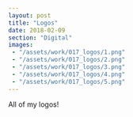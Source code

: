 ```yaml
---
layout: post
title: "Logos"
date: 2018-02-09
section: "Digital"
images:
 - "/assets/work/017_logos/1.png"
 - "/assets/work/017_logos/2.png"
 - "/assets/work/017_logos/3.png"
 - "/assets/work/017_logos/4.png"
 - "/assets/work/017_logos/5.png"
---
```


All of my logos!

